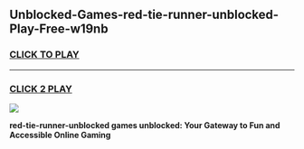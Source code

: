 
## Unblocked-Games-red-tie-runner-unblocked-Play-Free-w19nb
<h3>
<a href="https://premium76.site?title=red-tie-runner-unblocked&ref=20M">CLICK TO PLAY</a></h3>
<hr>

<h3>
<a href="https://premium76.site?title=red-tie-runner-unblocked&ref=20M">CLICK 2 PLAY</a>
  
</h3>

<a href="https://premium76.site?title=red-tie-runner-unblocked&ref=19M"><img src="https://clearcache.store/games.png"></a>


**red-tie-runner-unblocked games unblocked: Your Gateway to Fun and Accessible Online Gaming**
